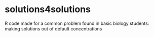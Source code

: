 # solutions4solutions
R code made for a common problem found in basic biology students: making solutions out of default concentrations
